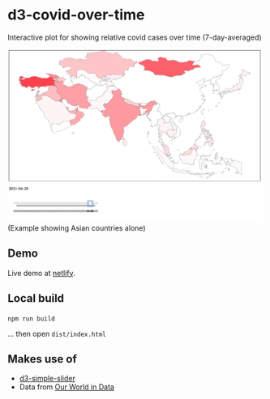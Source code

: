 # d3-covid-over-time

Interactive plot for showing relative covid cases over time (7-day-averaged)

![screenshot](screenshot.png)
(Example showing Asian countries alone)

## Demo

Live demo at [netlify](https://goofy-kilby-0e198c.netlify.app).

## Local build

`npm run build`

... then open `dist/index.html`

## Makes use of

* [d3-simple-slider](https://github.com/johnwalley/d3-simple-slider)
* Data from [Our World in Data](https://github.com/owid/covid-19-data)
